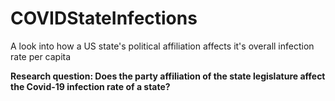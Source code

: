 # COVIDStateInfections
A look into how a US state's political affiliation affects it's overall infection rate per capita

**Research question: Does the party affiliation of the state legislature affect the Covid-19 infection rate of a state?**

